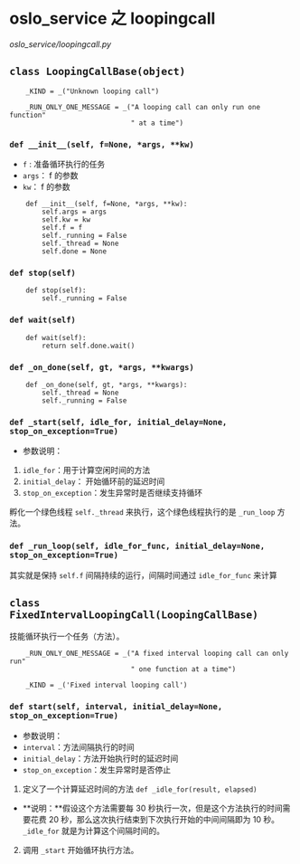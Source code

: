 # oslo_service 之 loopingcall

*oslo_service/loopingcall.py*

## `class LoopingCallBase(object)`

```
    _KIND = _("Unknown looping call")

    _RUN_ONLY_ONE_MESSAGE = _("A looping call can only run one function"
                              " at a time")
```

### `def __init__(self, f=None, *args, **kw)`

* `f` : 准备循环执行的任务
* `args`： f 的参数
* `kw`： f 的参数

```
    def __init__(self, f=None, *args, **kw):
        self.args = args
        self.kw = kw
        self.f = f
        self._running = False
        self._thread = None
        self.done = None
```


### `def stop(self)`

```
    def stop(self):
        self._running = False
```

### `def wait(self)`

```
    def wait(self):
        return self.done.wait()
```

### `def _on_done(self, gt, *args, **kwargs)`

```
    def _on_done(self, gt, *args, **kwargs):
        self._thread = None
        self._running = False
```

### `def _start(self, idle_for, initial_delay=None, stop_on_exception=True)`

* 参数说明：
 1. `idle_for`：用于计算空闲时间的方法
 2. `initial_delay`： 开始循环前的延迟时间
 3. `stop_on_exception`：发生异常时是否继续支持循环

孵化一个绿色线程 `self._thread` 来执行，这个绿色线程执行的是 `_run_loop` 方法。

### `def _run_loop(self, idle_for_func, initial_delay=None, stop_on_exception=True)`

其实就是保持 `self.f` 间隔持续的运行，间隔时间通过 `idle_for_func` 来计算

## `class FixedIntervalLoopingCall(LoopingCallBase)`

技能循环执行一个任务（方法）。

```
    _RUN_ONLY_ONE_MESSAGE = _("A fixed interval looping call can only run"
                              " one function at a time")

    _KIND = _('Fixed interval looping call')
```

### `def start(self, interval, initial_delay=None, stop_on_exception=True)`

* 参数说明：
 * `interval`：方法间隔执行的时间
 * `initial_delay`：方法开始执行时的延迟时间
 * `stop_on_exception`：发生异常时是否停止

1. 定义了一个计算延迟时间的方法 `def _idle_for(result, elapsed)`
 * **说明：**假设这个方法需要每 30 秒执行一次，但是这个方法执行的时间需要花费 20 秒，那么这次执行结束到下次执行开始的中间间隔即为 10 秒。`_idle_for` 就是为计算这个间隔时间的。
2. 调用 `_start` 开始循环执行方法。










